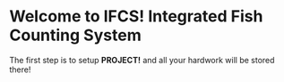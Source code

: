    # Welcome to IFCS! Integrated Fish Counting System

The first step is to setup **PROJECT!** and all your hardwork will be stored there!
